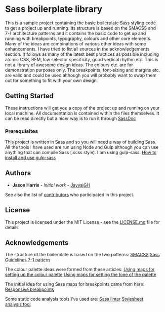 # Sass boilerplate library

This is a sample project containing the basic boilerplate Sass styling code to get a project up and running.
Its structure is based on the SMACSS and 7-1 architecture patterns and it contains the basic code to get up and running with breakpoints, typography, colours and other core elements.
Many of the ideas are combinations of various other ideas with some enhancements.  I have tried to list all sources in the acknowledgements section.
It follows as many of the latest best practices as possible including atomic CSS, BEM, low selector specificity, good vertical rhythm etc.
This is not a library of awesome design ideas.  The colours etc. are for demonstration purposes only.  The breakpoints, font-sizing and margins etc. are valid and could be used
although you will probably want to swap them out for something to fit with your own design.

## Getting Started

These instructions will get you a copy of the project up and running on your local machine.  All documentation is contained within the files themselves.  It can be read directly
but a nicer way is to run it through [SassDoc](http://sassdoc.com/)

### Prerequisites

This project is written in Sass and so you will need a way of building Sass.
All the tools I have used are run using Node and Gulp although you can use anything that can compile Sass (.scss style). I am using gulp-sass.
[How to install and use gulp-sass](https://www.npmjs.com/package/gulp-sass)

## Authors

* **Jason Harris** - *Initial work* - [JayyajGH](https://github.com/JayyajGH)

See also the list of [contributors](https://github.com/your/project/contributors) who participated in this project.

## License

This project is licensed under the MIT License - see the [LICENSE.md](LICENSE.md) file for details

## Acknowledgements

The structure of the boilerplate is based on the two patterns:
[SMACSS](https://smacss.com/)
[Sass Guidelines 7-1 pattern](https://sass-guidelin.es/#architecture)

The colour palette ideas were formed from these articles:
[Using maps for setting up the colour palette](https://scotch.io/tutorials/aesthetic-sass-2-colors)
[Using maps for setting the tone of the palette](http://erskinedesign.com/blog/friendlier-colour-names-sass-maps)

The initial idea for using Sass maps for breakpoints came from here:
[Responsive breakpoints](https://www.sitepoint.com/managing-responsive-breakpoints-sass)

Some static code analysis tools I've used are:
[Sass linter](https://www.npmjs.com/package/sass-lint)
[Stylesheet analysis tool](https://github.com/katiefenn/parker)
